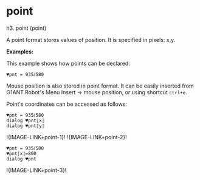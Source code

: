 # point

h3. point (point)

A point format stores values of position. It is specified in pixels: x,y.

**Examples:**

This example shows how points can be declared:

```G1ANT
♥pnt = 935⫽580

```

Mouse position is also stored in point format. It can be easily inserted from G1ANT.Robot's Menu Insert -&gt; mouse position, or using shortcut `ctrl+e`.

Point's coordinates can be accessed as follows:

```G1ANT
♥pnt = 935⫽580
dialog ♥pnt⟦x⟧
dialog ♥pnt⟦y⟧

```

!{IMAGE-LINK+point-1}!   !{IMAGE-LINK+point-2}! 

```G1ANT
♥pnt = 935⫽580
♥pnt⟦x⟧=800
dialog ♥pnt

```

!{IMAGE-LINK+point-3}!